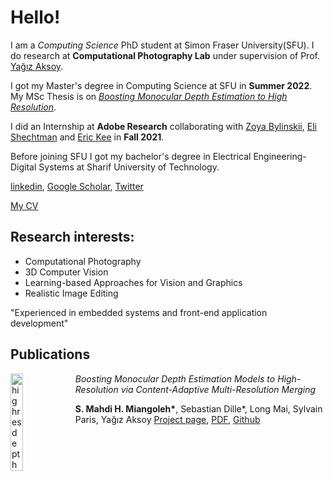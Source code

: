 # Hello!

I am a *Computing Science* PhD student at Simon Fraser University(SFU). I do research at **Computational Photography Lab** under supervision of Prof. [Yağız Aksoy](http://yaksoy.github.io/).

I got my Master's degree in Computing Science at SFU in **Summer 2022**. My MSc Thesis is on [*Boosting Monocular Depth Estimation to High Resolution*](http://yaksoy.github.io/highresdepth/).  

I did an Internship at **Adobe Research** collaborating with [Zoya Bylinskii](https://research.adobe.com/person/zoya-bylinskii/), [Eli Shechtman](https://research.adobe.com/person/eli-shechtman/) and [Eric Kee](http://www.erickee.com/) in **Fall 2021**.

Before joining SFU I got my bachelor's degree in Electrical Engineering-Digital Systems at Sharif University of Technology.

[linkedin](https://linkedin.com/in/miangoleh), [Google Scholar](https://scholar.google.ca/citations?user=mqJpOqkAAAAJ&hl=en), [Twitter](https://twitter.com/mahdi_miangoleh)

[My CV](./MY_CV.pdf)

## Research interests:
* Computational Photography
* 3D Computer Vision
* Learning-based Approaches for Vision and Graphics
* Realistic Image Editing

"Experienced in embedded systems and front-end application development"

## Publications
[<img src="http://yaksoy.github.io/images/research/highresdepth.jpg" alt="highresdepth" 
width="20%" align="left" />](http://yaksoy.github.io/highresdepth/)

*Boosting Monocular Depth Estimation Models to High-Resolution via Content-Adaptive Multi-Resolution Merging*

**S. Mahdi H. Miangoleh\***, Sebastian Dille\*, Long Mai, Sylvain Paris, Yağız Aksoy  [Project page](http://yaksoy.github.io/highresdepth/), [PDF](http://yaksoy.github.io/papers/CVPR21-HighResDepth.pdf), [Github](https://github.com/compphoto/BoostingMonocularDepth)

